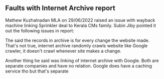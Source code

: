 ## Faults with Internet Archive report

Mathew Kuzhalnadan MLA on 29/06/2022 raised an issue with wayback machine linking Sprinkler deal to Kerala CMs family. 
Subin Jiby pointed it out the following issues in report:

The said the records in archive is for every change the website made. That's not true, internet archive randomly crawls website like Google crawler, it doesn't crawl whenever site makes a change.

Another thing he said was linking of internet archive with Google. Both are separate companies and have no relation. Google does have a caching service tho but that's separate
